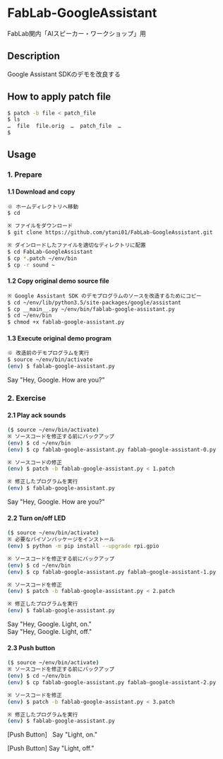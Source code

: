 FabLab-GoogleAssistant
====
FabLab関内「AIスピーカー・ワークショップ」用

## Description
Google Assistant SDKのデモを改良する

## How to apply patch file

```bash
$ patch -b file < patch_file
$ ls
…  file  file.orig  …  patch_file  …
$ 
```

## Usage

### 1. Prepare

#### 1.1 Download and copy

```bash
※ ホームディレクトリへ移動
$ cd

※ ファイルをダウンロード
$ git clone https://github.com/ytani01/FabLab-GoogleAssistant.git

※ ダインロードしたファイルを適切なディレクトリに配置
$ cd FabLab-GoogleAssistant
$ cp *.patch ~/env/bin
$ cp -r sound ~
```

#### 1.2 Copy original demo source file

```bash
※ Google Assistant SDK のデモプログラムのソースを改造するためにコピー
$ cd ~/env/lib/python3.5/site-packages/google/assistant
$ cp __main__.py ~/env/bin/fablab-google-assistant.py
$ cd ~/env/bin
$ chmod +x fablab-google-assistant.py
```

#### 1.3 Execute original demo program

```bash
※ 改造前のデモプログラムを実行
$ source ~/env/bin/activate
(env) $ fablab-google-assistant.py
```
Say "Hey, Google. How are you?"

### 2. Exercise

#### 2.1 Play ack sounds

```bash
($ source ~/env/bin/activate)
※ ソースコードを修正する前にバックアップ
(env) $ cd ~/env/bin
(env) $ cp fablab-google-assistant.py fablab-google-assistant-0.py

※ ソースコードの修正
(env) $ patch -b fablab-google-assistant.py < 1.patch

※ 修正したプログラムを実行
(env) $ fablab-google-assistant.py
```
Say "Hey, Google. How are you?"

#### 2.2 Turn on/off LED

```bash
($ source ~/env/bin/activate)
※ 必要なパイソンパッケージをインストール
(env) $ python -m pip install --upgrade rpi.gpio

※ ソースコードを修正する前にバックアップ
(env) $ cd ~/env/bin
(env) $ cp fablab-google-assistant.py fablab-google-assistant-1.py

※ ソースコードを修正
(env) $ patch -b fablab-google-assistant.py < 2.patch

※ 修正したプログラムを実行
(env) $ fablab-google-assistant.py
```
Say "Hey, Google. Light, on."  
Say "Hey, Google. Light, off."

#### 2.3 Push button

```bash
($ source ~/env/bin/activate)
※ ソースコードを修正する前にバックアップ
(env) $ cd ~/env/bin
(env) $ cp fablab-google-assistant.py fablab-google-assistant-2.py

※ ソースコードを修正
(env) $ patch -b fablab-google-assistant.py < 3.patch

※ 修正したプログラムを実行
(env) $ fablab-google-assistant.py
```
[Push Button]  
Say "Light, on."

[Push Button]
Say "Light, off."

